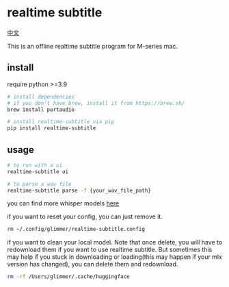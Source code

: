 # realtime subtitle

[中文](./README-zh.md)

This is an offline realtime subtitle program for M-series mac.

## install

require python >=3.9

```bash
# install dependencies
# if you don't have brew, install it from https://brew.sh/
brew install portaudio

# install realtime-subtitle via pip
pip install realtime-subtitle
```

## usage

```bash
# to run with a ui
realtime-subtitle ui

# to parse a wav file
realtime-subtitle parse -f {your_wav_file_path}
```

you can find more whisper models [here](https://huggingface.co/collections/mlx-community/whisper-663256f9964fbb1177db93dc)

if you want to reset your config, you can just remove it.

```bash
rm ~/.config/glimmer/realtime-subtitle.config
```

if you want to clean your local model. Note that once delete, you will have to redownload them if you want to use realtime subtitle.
But sometimes this may help if you stuck in downloading or loading(this may happen if your mlx version has changed), you can delete them and redownload.

```bash
rm -rf /Users/glimmer/.cache/huggingface
```
